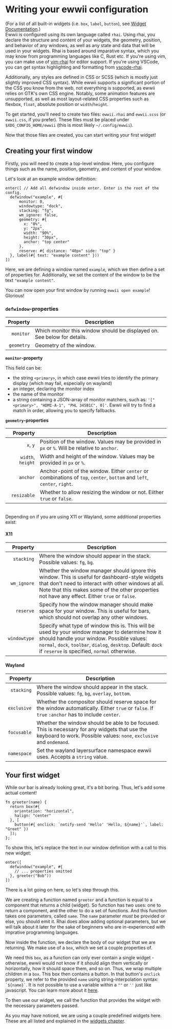 # Writing your ewwii configuration

(For a list of all built-in widgets (i.e. `box`, `label`, `button`), see [Widget Documentation](../widgets/widgets.md).)\
Ewwii is configured using its own language called `rhai`.
Using rhai, you declare the structure and content of your widgets, the geometry, position, and behavior of any windows,
as well as any state and data that will be used in your widgets.
Rhai is based around imparative syntax, which you may know from programming languages like C, Rust etc.
If you're using vim, you can make use of [vim-rhai](https://github.com/rhaiscript/vim-rhai) for editor support.
If you're using VSCode, you can get syntax highlighting and formatting from [vscode-rhai](https://marketplace.visualstudio.com/items?itemName=rhaiscript.vscode-rhai).

Additionally, any styles are defined in CSS or SCSS (which is mostly just slightly improved CSS syntax).
While ewwii supports a significant portion of the CSS you know from the web,
not everything is supported, as ewwii relies on GTK's own CSS engine.
Notably, some animation features are unsupported,
as well as most layout-related CSS properties such as flexbox, `float`, absolute position or `width`/`height`.

To get started, you'll need to create two files: `ewwii.rhai` and `ewwii.scss` (or `ewwii.css`, if you prefer).
These files must be placed under `$XDG_CONFIG_HOME/ewwii` (this is most likely `~/.config/ewwii`).

Now that those files are created, you can start writing your first widget!

## Creating your first window

Firstly, you will need to create a top-level window. Here, you configure things such as the name, position, geometry, and content of your window.

Let's look at an example window definition:

```rust,ignore
enter([ // Add all defwindow inside enter. Enter is the root of the config.
  defwindow("example", #{
      monitor: 0,
      windowtype: "dock",
      stacking: "fg",
      wm_ignore: false,
      geometry: #{
        x: "0%",
        y: "2px",
        width: "90%",
        height: "30px",
        anchor: "top center"
      },
      reserve: #{ distance: "40px" side: "top" }
  }, label(#{ text: "example content" }))
])
```

Here, we are defining a window named `example`, which we then define a set of properties for. Additionally, we set the content of the window to be the text `"example content"`.

You can now open your first window by running `ewwii open example`! Glorious!

### `defwindow`-properties

|   Property | Description                                                              |
| ---------: | ------------------------------------------------------------------------ |
|  `monitor` | Which monitor this window should be displayed on. See below for details. |
| `geometry` | Geometry of the window.                                                  |

**`monitor`-property**

This field can be:

-   the string `<primary>`, in which case ewwii tries to identify the primary display (which may fail, especially on wayland)
-   an integer, declaring the monitor index
-   the name of the monitor
-   a string containing a JSON-array of monitor matchers, such as: `'["<primary>", "HDMI-A-1", "PHL 345B1C", 0]'`. Ewwii will try to find a match in order, allowing you to specify fallbacks.

**`geometry`-properties**

|          Property | Description                                                                                                             |
| ----------------: | ----------------------------------------------------------------------------------------------------------------------- |
|          `x`, `y` | Position of the window. Values may be provided in `px` or `%`. Will be relative to `anchor`.                            |
| `width`, `height` | Width and height of the window. Values may be provided in `px` or `%`.                                                  |
|          `anchor` | Anchor-point of the window. Either `center` or combinations of `top`, `center`, `bottom` and `left`, `center`, `right`. |
|       `resizable` | Whether to allow resizing the window or not. Eiither `true` or `false`.                                                 |

<br/>
Depending on if you are using X11 or Wayland, some additional properties exist:

#### X11

|     Property | Description                                                                                                                                                                                                                                                    |
| -----------: | -------------------------------------------------------------------------------------------------------------------------------------------------------------------------------------------------------------------------------------------------------------- |
|   `stacking` | Where the window should appear in the stack. Possible values: `fg`, `bg`.                                                                                                                                                                                      |
|  `wm_ignore` | Whether the window manager should ignore this window. This is useful for dashboard-style widgets that don't need to interact with other windows at all. Note that this makes some of the other properties not have any effect. Either `true` or `false`.       |
|    `reserve` | Specify how the window manager should make space for your window. This is useful for bars, which should not overlap any other windows.                                                                                                                         |
| `windowtype` | Specify what type of window this is. This will be used by your window manager to determine how it should handle your window. Possible values: `normal`, `dock`, `toolbar`, `dialog`, `desktop`. Default: `dock` if `reserve` is specified, `normal` otherwise. |

#### Wayland

|    Property | Description                                                                                                                                                            |
| ----------: | ---------------------------------------------------------------------------------------------------------------------------------------------------------------------- |
|  `stacking` | Where the window should appear in the stack. Possible values: `fg`, `bg`, `overlay`, `bottom`.                                                                         |
| `exclusive` | Whether the compositor should reserve space for the window automatically. Either `true` or `false`. If `true` `:anchor` has to include `center`.                       |
| `focusable` | Whether the window should be able to be focused. This is necessary for any widgets that use the keyboard to work. Possible values: `none`, `exclusive` and `ondemand`. |
| `namespace` | Set the wayland layersurface namespace ewwii uses. Accepts a `string` value.                                                                                           |

## Your first widget

While our bar is already looking great, it's a bit boring. Thus, let's add some actual content!

```rust,ignore
fn greeter(name) {
  return box(#{
    orientation: "horizontal",
    halign: "center"
  }, [
    button(#{ onclick: `notify-send 'Hello' 'Hello, ${name}'`, label: "Greet" })
  ]);
};
```

To show this, let's replace the text in our window definition with a call to this new widget:

```rust,ignore
enter([
  defwindow("example", #{
    // ... properties omitted
  }, greeter("Bob"))
])
```

There is a lot going on here, so let's step through this.

We are creating a function named `greeter` and a function is equal to a component that returns a child (widget). So function has two uses: one to return a component, and the other to do a set of functions.
And this function takes one parameters, called `name`. The `name` parameter _must_ be provided or else, you should emit it. Rhai does allow adding optional parameters, but we will talk about it later for the sake of beginners who are in-experienced with imprative programming languages.

Now inside the function, we declare the body of our widget that we are returning. We make use of a `box`, which we set a couple properties of.

We need this `box`, as a function can only ever contain a single widget - otherwise,
ewwii would not know if it should align them vertically or horizontally, how it should space them, and so on.
Thus, we wrap multiple children in a `box`.
This box then contains a button.
In that button's `onclick` property, we refer to the provided `name` using string-interpolation syntax: `` `${name}` ``. It is not possible to use a variable within a `""` or `''` just like javascript. You can learn more about it [here](https://rhai.rs/book/ref/strings-chars.html?interpolation#string-interpolation).

<!-- TODO -->
<!-- In fact, there is a lot more you can do within `${...}` - more on that in the chapter about the [expression language](expression_language.md). -->

To then use our widget, we call the function that provides the widget with the necessary parameters passed.

As you may have noticed, we are using a couple predefined widgets here. These are all listed and explained in the [widgets chapter](widgets.md).
